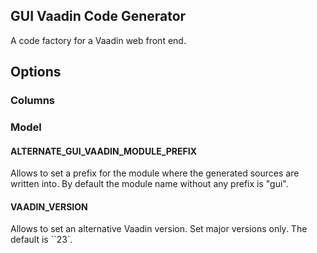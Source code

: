 GUI Vaadin Code Generator
---

A code factory for a Vaadin web front end.

## Options

### Columns

### Model

#### ALTERNATE_GUI_VAADIN_MODULE_PREFIX

Allows to set a prefix for the module where the generated sources are written into.
By default the module name without any prefix is "gui".


#### VAADIN_VERSION

Allows to set an alternative Vaadin version. Set major versions only. The default is ``23`.